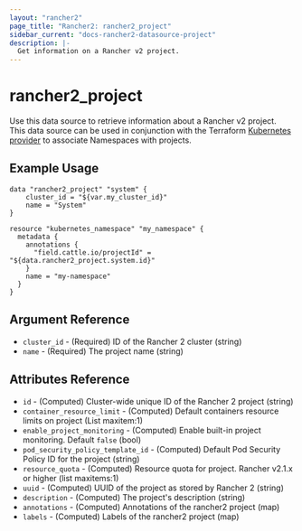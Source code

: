 ```yaml
---
layout: "rancher2"
page_title: "Rancher2: rancher2_project"
sidebar_current: "docs-rancher2-datasource-project"
description: |-
  Get information on a Rancher v2 project.
---
```


# rancher2\_project

Use this data source to retrieve information about a Rancher v2 project.
This data source can be used in conjunction with the Terraform
[Kubernetes provider](https://www.terraform.io/docs/providers/kubernetes/)
to associate Namespaces with projects.

## Example Usage

```
data "rancher2_project" "system" {
    cluster_id = "${var.my_cluster_id}"
    name = "System"
}

resource "kubernetes_namespace" "my_namespace" {
  metadata {
    annotations {
      "field.cattle.io/projectId" = "${data.rancher2_project.system.id}"
    }
    name = "my-namespace"
  }
}
```

## Argument Reference

 * `cluster_id` - (Required) ID of the Rancher 2 cluster (string)
 * `name` - (Required) The project name (string)

## Attributes Reference

 * `id` - (Computed) Cluster-wide unique ID of the Rancher 2 project (string)
 * `container_resource_limit` - (Computed) Default containers resource limits on project (List maxitem:1)
 * `enable_project_monitoring` - (Computed) Enable built-in project monitoring. Default `false` (bool)
 * `pod_security_policy_template_id` - (Computed) Default Pod Security Policy ID for the project (string)
 * `resource_quota` - (Computed) Resource quota for project. Rancher v2.1.x or higher (list maxitems:1)
 * `uuid` - (Computed) UUID of the project as stored by Rancher 2 (string)
 * `description` - (Computed) The project's description (string)
 * `annotations` - (Computed) Annotations of the rancher2 project (map)
 * `labels` - (Computed) Labels of the rancher2 project (map)
